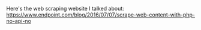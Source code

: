 Here's the web scraping website I talked about: https://www.endpoint.com/blog/2016/07/07/scrape-web-content-with-php-no-api-no
